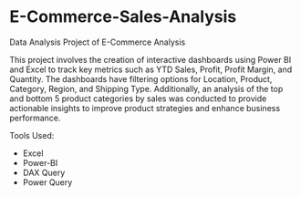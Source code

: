 # E-Commerce-Sales-Analysis
Data Analysis Project of E-Commerce Analysis

This project involves the creation of interactive dashboards using Power BI and Excel to track key metrics such as YTD Sales, Profit, Profit Margin, and Quantity. The dashboards have filtering options for Location, Product, Category, Region, and Shipping Type. Additionally, an analysis of the top and bottom 5 product categories by sales was conducted to provide actionable insights to improve product strategies and enhance business performance.

Tools Used:
<ul>
  <li>Excel </li>
  <li>Power-BI</li>
  <li>DAX Query</li>
  <li>Power Query</li>
</ul>
